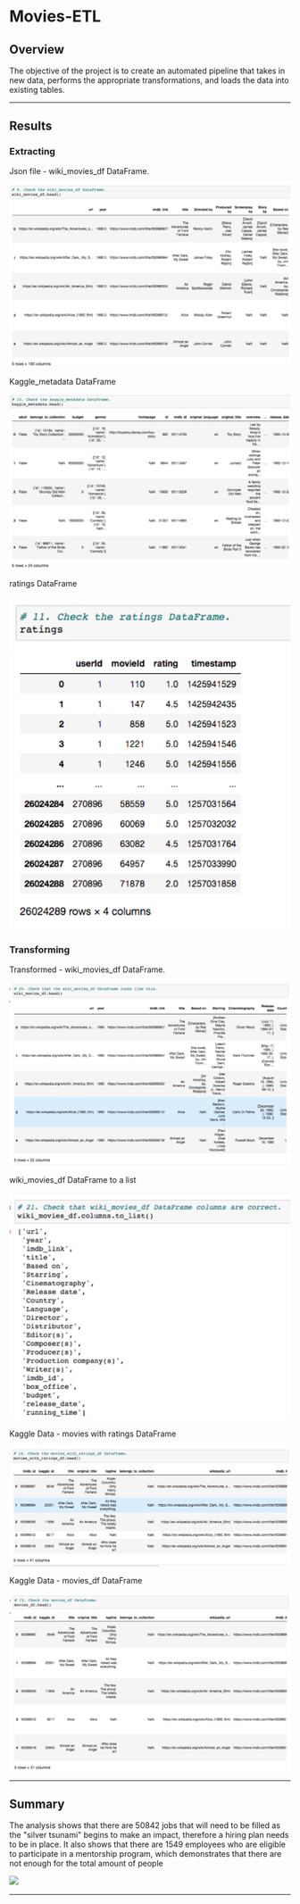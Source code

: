 # Movies-ETL

## Overview 

The objective of the project is to create an automated pipeline that takes in new data, performs the appropriate transformations, and loads the data into existing tables.

---
## Results

### Extracting

Json file - wiki_movies_df DataFrame.

![](/Resources/Deli1_wiki_movies_df.png)

Kaggle_metadata DataFrame

![](/Resources/Deli1_kaggle_metadata.png)

ratings DataFrame

![](/Resources/Deli1_ratings.png)

### Transforming

Transformed - wiki_movies_df DataFrame.

![](/Resources/Deli2_wiki_movies_df.png)

wiki_movies_df DataFrame to a list

![](/Resources/Deli2_wiki_movies_df_columnslist.png)

Kaggle Data - movies with ratings DataFrame

![](/Resources/Deli3_movies_ratings_df.png)

Kaggle Data - movies_df DataFrame

![](/Resources/Deli3_movies_df.png)

---
## Summary

The analysis shows that there are 50842 jobs that will need to be filled as the "silver tsunami" begins to make an impact, therefore a hiring plan needs to be in place. It also shows that there are 1549 employees who are eligible to participate in a mentorship program, which demonstrates that there are not enough for the total amount of people  

![](Total_Mentors.png)

---
